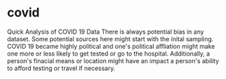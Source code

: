 # covid
Quick Analysis of COVID 19 Data
There is always potential bias in any dataset. Some potential sources here might start with the inital sampling. COVID 19 became highly political and one's political affliation might make one more or less likely to get tested or go to the hospital. Additionally, a person's finacial means or location might have an impact a person's ability to afford testing or travel if necessary.   
